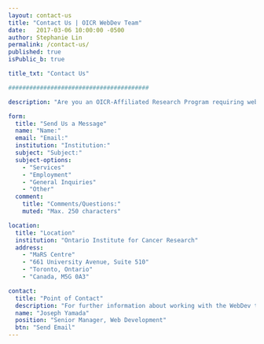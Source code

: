 ```yaml
---
layout: contact-us
title: "Contact Us | OICR WebDev Team"
date:   2017-03-06 10:00:00 -0500
author: Stephanie Lin
permalink: /contact-us/
published: true
isPublic_b: true

title_txt: "Contact Us"

########################################

description: "Are you an OICR-Affiliated Research Program requiring web services? Or do you simply have a general inquiry about working with us?"

form:
  title: "Send Us a Message"
  name: "Name:"
  email: "Email:"
  institution: "Institution:"
  subject: "Subject:"
  subject-options:
    - "Services"
    - "Employment"
    - "General Inquiries"
    - "Other"
  comment: 
    title: "Comments/Questions:"
    muted: "Max. 250 characters"

location:
  title: "Location"
  institution: "Ontario Institute for Cancer Research"
  address:
    - "MaRS Centre"
    - "661 University Avenue, Suite 510"
    - "Toronto, Ontario"
    - "Canada, M5G 0A3"

contact:
  title: "Point of Contact"
  description: "For further information about working with the WebDev team: "
  name: "Joseph Yamada"
  position: "Senior Manager, Web Development"
  btn: "Send Email"
---
```

